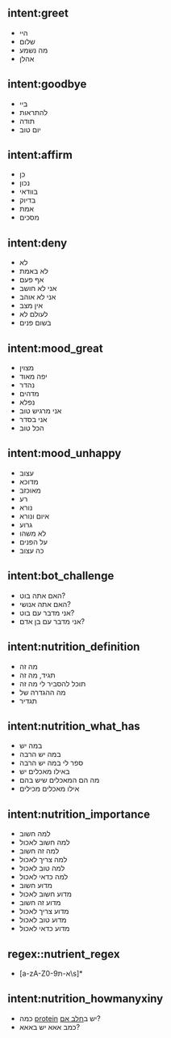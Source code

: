 ## intent:greet
- היי
- שלום
- מה נשמע
- אהלן

## intent:goodbye
- ביי
- להתראות
- תודה
- יום טוב

## intent:affirm
- כן
- נכון
- בוודאי
- בדיוק
- אמת
- מסכים

## intent:deny
- לא
- לא באמת
- אף פעם
- אני לא חושב
- אני לא אוהב
- אין מצב
- לעולם לא
- בשום פנים

## intent:mood_great
- מצוין
- יפה מאוד
- נהדר
- מדהים
- נפלא
- אני מרגיש טוב
- אני בסדר
- הכל טוב

## intent:mood_unhappy
- עצוב
- מדוכא
- מאוכזב
- רע
- נורא
- איום ונורא
- גרוע
- לא משהו
- על הפנים
- כה עצוב

## intent:bot_challenge
- האם אתה בוט?
- האם אתה אנושי?
- אני מדבר עם בוט?
- אני מדבר עם בן אדם?

## intent:nutrition_definition
- מה זה
- תגיד, מה זה
- תוכל להסביר לי מה זה
- מה ההגדרה של
- תגדיר

## intent:nutrition_what_has
- במה יש
- במה יש הרבה
- ספר לי במה יש הרבה
- באילו מאכלים יש
- מה הם המאכלים שיש בהם
- אילו מאכלים מכילים

## intent:nutrition_importance
- למה חשוב
- למה חשוב לאכול
- למה זה חשוב
- למה צריך לאכול
- למה טוב לאכול
- למה כדאי לאכול
- מדוע חשוב
- מדוע חשוב לאכול
- מדוע זה חשוב
- מדוע צריך לאכול
- מדוע טוב לאכול
- מדוע כדאי לאכול

## regex::nutrient_regex
- [a-zA-Z0-9א-ת\\s]*

## intent:nutrition_howmanyxiny
- כמה [protein](nutrient_regex) יש ב[חלב אם](nutrient_regex)?
- כמב אאא יש באאא?

